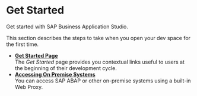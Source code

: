 <!-- loio826b58773d3249a5861b2106e41bf14c -->

# Get Started

Get started with SAP Business Application Studio.

This section describes the steps to take when you open your dev space for the first time.

-   **[Get Started Page](get-started-page-28f418e.md "The Get Started page provides you contextual links useful to
		users at the beginning of their development cycle. ")**  
The *Get Started* page provides you contextual links useful to users at the beginning of their development cycle.
-   **[Accessing On Premise Systems](accessing-on-premise-systems-e72930c.md "You can access SAP ABAP or other on-premise systems using a built-in Web
		Proxy.")**  
You can access SAP ABAP or other on-premise systems using a built-in Web Proxy.

